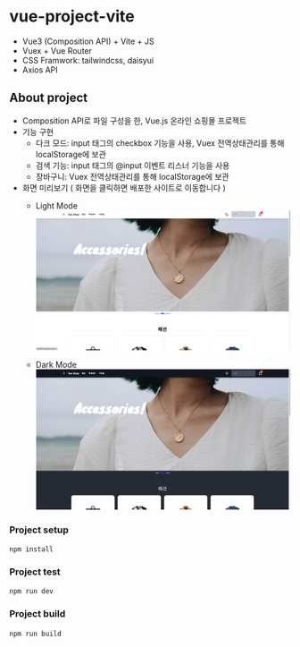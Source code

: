# vue-project-vite
- Vue3 (Composition API) + Vite + JS
- Vuex + Vue Router
- CSS Framwork: tailwindcss, daisyui
- Axios API

## About project
- Composition API로 파일 구성을 한, Vue.js 온라인 쇼핑몰 프로젝트
- 기능 구현
  - 다크 모드: input 태그의 checkbox 기능을 사용, Vuex 전역상태관리를 통해 localStorage에 보관
  - 검색 기능: input 태그의 @input 이벤트 리스너 기능을 사용
  - 장바구니: Vuex 전역상태관리를 통해 localStorage에 보관
- 화면 미리보기 ( 화면을 클릭하면 배포한 사이트로 이동합니다 )
  - Light Mode
    [![light](./src/assets/light%20ver.png)](https://vue-project-vite.vercel.app/)

  - Dark Mode
    [![dark](./src/assets/dark%20ver.png)](https://vue-project-vite.vercel.app/)

### Project setup
```
npm install
```

### Project test
```
npm run dev
```

### Project build
```
npm run build
```